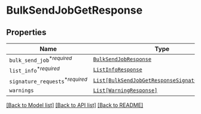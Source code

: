 # BulkSendJobGetResponse



## Properties
Name | Type | Description | Notes
------------ | ------------- | ------------- | -------------
| `bulk_send_job`<sup>*_required_</sup> | [```BulkSendJobResponse```](BulkSendJobResponse.md) |    |  |
| `list_info`<sup>*_required_</sup> | [```ListInfoResponse```](ListInfoResponse.md) |    |  |
| `signature_requests`<sup>*_required_</sup> | [```List[BulkSendJobGetResponseSignatureRequests]```](BulkSendJobGetResponseSignatureRequests.md) |  _t__BulkSendJobGetResponse::SIGNATURE_REQUESTS  |  |
| `warnings` | [```List[WarningResponse]```](WarningResponse.md) |  _t__WarningResponse::LIST_DESCRIPTION  |  |

[[Back to Model list]](../README.md#documentation-for-models) [[Back to API list]](../README.md#documentation-for-api-endpoints) [[Back to README]](../README.md)


